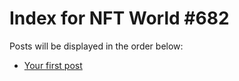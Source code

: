 # Index for NFT World #682
Posts will be displayed in the order below:

- [Your first post](./001-first.md)

